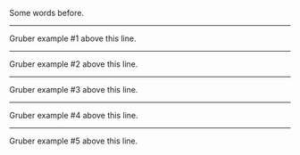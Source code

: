 Some words before.

* * *

Gruber example #1 above this line.

***

Gruber example #2 above this line.

*****

Gruber example #3 above this line.

- - -

Gruber example #4 above this line.

---------------------------------------

Gruber example #5 above this line.
